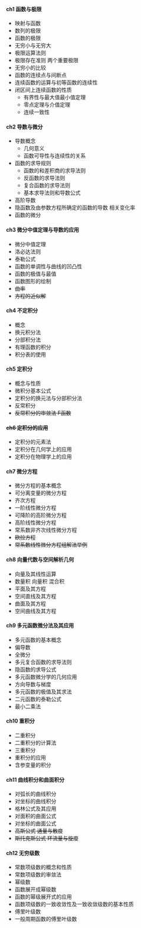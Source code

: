 #### **ch1 函数与极限**
* 映射与函数
* 数列的极限
* 函数的极限
* 无穷小与无穷大
* 极限运算法则
* 极限存在准则 两个重要极限
* 无穷小的比较
* 函数的连续点与间断点
* 连续函数的运算与初等函数的连续性
* 闭区间上连续函数的性质
	* 有界性与最大值最小值定理
    * 零点定理与介值定理
    * 连续一致性

#### **ch2 导数与微分**
* 导数概念
	* 几何意义
    * 函数可导性与连续性的关系
* 函数的求导规则
	* 函数的和差积商的求导法则
    * 反函数的求导法则
    * 复合函数的求导法则
    * 基本求导法则和导数公式
* 高阶导数
* 隐函数及由参数方程所确定的函数的导数 相关变化率
* 函数的微分

#### **ch3 微分中值定理与导数的应用**
* 微分中值定理
* 洛必达法则
* 泰勒公式
* 函数的单调性与曲线的凹凸性
* 函数的极值与最值
* 函数图形的绘制
* <del>曲率</del>
* <del>方程的近似解</del>

#### **ch4 不定积分**
* 概念
* 换元积分法
* 分部积分法
* 有理函数的积分
* 积分表的使用

#### **ch5 定积分**
* 概念与性质
* 微积分基本公式
* 定积分的换元法与分部积分法
* 反常积分
* <del>反常积分的审敛法 F函数</del>

#### <del>**ch6 定积分的应用**</del>
* 定积分的元素法
* 定积分在几何学上的应用
* 定积分在物理学上的应用

#### **ch7 微分方程**
* 微分方程的基本概念
* 可分离变量的微分方程
* 齐次方程
* 一阶线性微分方程
* 可降阶的高阶微分方程
* 高阶线性微分方程
* 常系数非齐次线性微分方程
* <del>欧拉方程</del>
* <del>常系数线性微分方程组解法举例</del>

#### **ch8 向量代数与空间解析几何**
* 向量及其线性运算
* 数量积 向量积 混合积
* 平面及其方程
* 空间直线及其方程
* 曲面及其方程
* 空间曲线及其方程

#### **ch9 多元函数微分法及其应用**
* 多元函数的基本概念
* 偏导数
* 全微分
* 多元复合函数的求导法则
* 隐函数的求导公式
* 多元函数微分学的几何应用
* 方向导数与梯度
* 多元函数的极值及其求法
* 二元函数的泰勒公式
* 最小二乘法

#### **ch10 重积分**
* 二重积分
* 二重积分的计算法
* 三重积分
* 重积分的应用
* 含参变量的积分

#### **ch11 曲线积分和曲面积分**
* 对弧长的曲线积分
* 对坐标的曲线积分
* 格林公式及其应用
* 对面积的曲面公式
* 对坐标的曲面公式
* <del>高斯公式 通量与散度</del>
* <del>斯托克斯公式 环流量与旋度</del>

#### **ch12 无穷级数**
* 常数项级数的概念和性质
* 常数项级数的审敛法
* 幂级数
* 函数展开成幂级数
* 函数的幂级展开式的应用
* 函数项级数的一致收敛性及一致收敛级数的基本性质
* 傅里叶级数
* 一般周期函数的傅里叶级数



